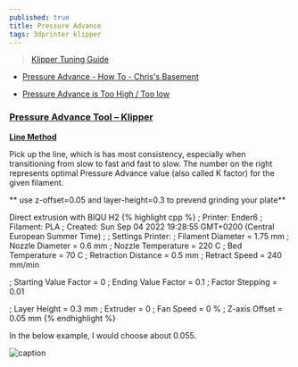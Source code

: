 ```yaml
---
published: true
title: Pressure Advance
tags: 3dprinter klipper
---
```

> [Klipper Tuning Guide](https://www.advanced3dprinting.com/tuning-guide-part-1/)

- [Pressure Advance - How To - Chris's Basement](https://www.youtube.com/watch?v=LhYJruVdpxk)

- [Pressure Advance is Too High / Too low](https://github.com/AndrewEllis93/Print-Tuning-Guide/blob/main/articles/pressure_advance.md#fine-tuning-and-what-to-look-for)

### [Pressure Advance Tool – Klipper](https://www.advanced3dprinting.com/linear-advance-tool-klipper/)

[**Line Method**](https://github.com/AndrewEllis93/Print-Tuning-Guide/blob/main/articles/pressure_advance.md#lines-method)

Pick up the line, which is has most consistency, especially when transitioning from slow to fast and fast to slow.
The number on the right represents optimal Pressure Advance value (also called K factor) for the given filament.

** use z-offset=0.05 and layer-height=0.3 to prevend grinding your plate**

Direct extrusion with BIQU H2
{% highlight cpp %}
; Printer: Ender6
; Filament: PLA
; Created: Sun Sep 04 2022 19:28:55 GMT+0200 (Central European Summer Time)
;
; Settings Printer:
; Filament Diameter = 1.75 mm
; Nozzle Diameter = 0.6 mm
; Nozzle Temperature = 220 C
; Bed Temperature = 70 C
; Retraction Distance = 0.5 mm
; Retract Speed = 240 mm/min

; Starting Value Factor = 0
; Ending Value Factor = 0.1
; Factor Stepping = 0.01

; Layer Height = 0.3 mm
; Extruder = 0 
; Fan Speed = 0 %
; Z-axis Offset = 0.05 mm
{% endhighlight %}

In the below example, I would choose about 0.055.

![caption](https://github.com/AndrewEllis93/Print-Tuning-Guide/raw/main/images/KFactor-Print.jpg)